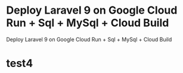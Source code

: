 # Deploy Laravel 9 on Google Cloud Run + Sql + MySql + Cloud Build

Deploy Laravel 9 on Google Cloud Run + Sql + MySql + Cloud Build
# test4
